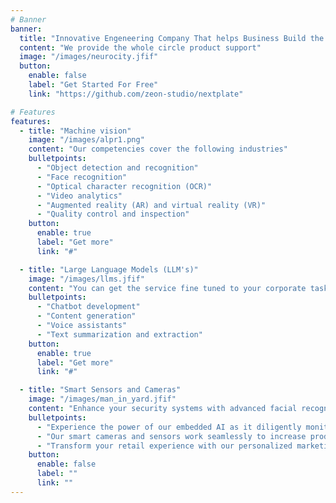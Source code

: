 ```yaml
---
# Banner
banner:
  title: "Innovative Engeneering Company That helps Business Build the State of The Art Neural Network Based Projects."
  content: "We provide the whole circle product support"
  image: "/images/neurocity.jfif"
  button:
    enable: false
    label: "Get Started For Free"
    link: "https://github.com/zeon-studio/nextplate"

# Features
features:
  - title: "Machine vision"
    image: "/images/alpr1.png"
    content: "Our competencies cover the following industries"
    bulletpoints:
      - "Object detection and recognition"
      - "Face recognition"
      - "Optical character recognition (OCR)"
      - "Video analytics"
      - "Augmented reality (AR) and virtual reality (VR)"
      - "Quality control and inspection"
    button:
      enable: true
      label: "Get more"
      link: "#"

  - title: "Large Language Models (LLM's)"
    image: "/images/llms.jfif"
    content: "You can get the service fine tuned to your corporate tasks:"
    bulletpoints:
      - "Chatbot development"
      - "Content generation"
      - "Voice assistants"
      - "Text summarization and extraction"
    button:
      enable: true
      label: "Get more"
      link: "#"

  - title: "Smart Sensors and Cameras"
    image: "/images/man_in_yard.jfif"
    content: "Enhance your security systems with advanced facial recognition and object detection capabilities, ensuring only authorized individuals gain access to your premises. Whether it's an office building, a retail store, or even your own home, our smart cameras and sensors will provide relentless surveillance and instant alerts, guaranteeing unrivaled peace of mind."
    bulletpoints:
      - "Experience the power of our embedded AI as it diligently monitors your environment, automatically detecting any suspicious activity or potential security threats."
      - "Our smart cameras and sensors work seamlessly to increase productivity and quality control."
      - "Transform your retail experience with our personalized marketing solutions. Track customer behavior, analyze foot traffic, and offer tailored promotions for an immersive and engaging shopping experience."
    button:
      enable: false
      label: ""
      link: ""
---
```

